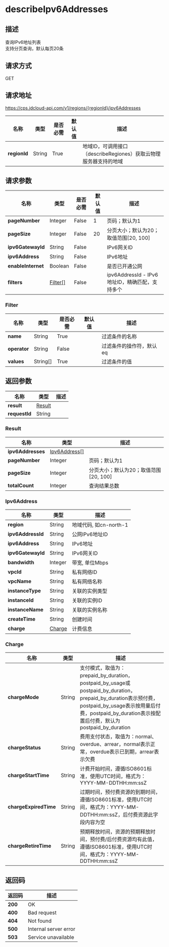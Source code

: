 # describeIpv6Addresses


## 描述
查询IPv6地址列表<br/>
支持分页查询，默认每页20条<br/>


## 请求方式
GET

## 请求地址
https://cps.jdcloud-api.com/v1/regions/{regionId}/ipv6Addresses

|名称|类型|是否必需|默认值|描述|
|---|---|---|---|---|
|**regionId**|String|True| |地域ID，可调用接口（describeRegiones）获取云物理服务器支持的地域|

## 请求参数
|名称|类型|是否必需|默认值|描述|
|---|---|---|---|---|
|**pageNumber**|Integer|False|1|页码；默认为1|
|**pageSize**|Integer|False|20|分页大小；默认为20；取值范围[20, 100]|
|**ipv6GatewayId**|String|False| |IPv6网关ID|
|**ipv6Address**|String|False| |IPv6地址|
|**enableInternet**|Boolean|False| |是否已开通公网|
|**filters**|[Filter[]](describeipv6addresses#filter)|False| |ipv6AddressId - IPv6地址ID，精确匹配，支持多个<br>|

### <div id="filter">Filter</div>
|名称|类型|是否必需|默认值|描述|
|---|---|---|---|---|
|**name**|String|True| |过滤条件的名称|
|**operator**|String|False| |过滤条件的操作符，默认eq|
|**values**|String[]|True| |过滤条件的值|

## 返回参数
|名称|类型|描述|
|---|---|---|
|**result**|[Result](describeipv6addresses#result)| |
|**requestId**|String| |

### <div id="result">Result</div>
|名称|类型|描述|
|---|---|---|
|**ipv6Addresses**|[Ipv6Address[]](describeipv6addresses#ipv6address)| |
|**pageNumber**|Integer|页码；默认为1|
|**pageSize**|Integer|分页大小；默认为20；取值范围[20, 100]|
|**totalCount**|Integer|查询结果总数|
### <div id="ipv6address">Ipv6Address</div>
|名称|类型|描述|
|---|---|---|
|**region**|String|地域代码, 如cn-north-1|
|**ipv6AddressId**|String|公网IPv6地址ID|
|**ipv6Address**|String|IPv6地址|
|**ipv6GatewayId**|String|IPv6网关ID|
|**bandwidth**|Integer|带宽, 单位Mbps|
|**vpcId**|String|私有网络ID|
|**vpcName**|String|私有网络名称|
|**instanceType**|String|关联的实例类型|
|**instanceId**|String|关联的实例ID|
|**instanceName**|String|关联的实例名称|
|**createTime**|String|创建时间|
|**charge**|[Charge](describeipv6addresses#charge)|计费信息|
### <div id="charge">Charge</div>
|名称|类型|描述|
|---|---|---|
|**chargeMode**|String|支付模式，取值为：prepaid_by_duration，postpaid_by_usage或postpaid_by_duration，prepaid_by_duration表示预付费，postpaid_by_usage表示按用量后付费，postpaid_by_duration表示按配置后付费，默认为postpaid_by_duration|
|**chargeStatus**|String|费用支付状态，取值为：normal、overdue、arrear，normal表示正常，overdue表示已到期，arrear表示欠费|
|**chargeStartTime**|String|计费开始时间，遵循ISO8601标准，使用UTC时间，格式为：YYYY-MM-DDTHH:mm:ssZ|
|**chargeExpiredTime**|String|过期时间，预付费资源的到期时间，遵循ISO8601标准，使用UTC时间，格式为：YYYY-MM-DDTHH:mm:ssZ，后付费资源此字段内容为空|
|**chargeRetireTime**|String|预期释放时间，资源的预期释放时间，预付费/后付费资源均有此值，遵循ISO8601标准，使用UTC时间，格式为：YYYY-MM-DDTHH:mm:ssZ|

## 返回码
|返回码|描述|
|---|---|
|**200**|OK|
|**400**|Bad request|
|**404**|Not found|
|**500**|Internal server error|
|**503**|Service unavailable|
